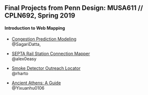 ## Final Projects from Penn Design: MUSA611 // CPLN692, Spring 2019
#### Introduction to Web Mapping

- [Congestion Prediction Modeling](https://msdakot.github.io/Congestion-Prediction-in-Louisville-KY/index.html#)    
	@SagariDatta, 

- [SEPTA Rail Station Connection Mapper](https://alex0easy.github.io/septa-connection-viewer/)    
	@alex0easy


- [Smoke Detector Outreach Locator](https://mayutanaka.github.io/outreach-locator/)    
	@rharto 

- [Ancient Athens: A Guide](https://yixuanhu0106.github.io/Ancient_Athens/)    
	@Yixuanhu0106
